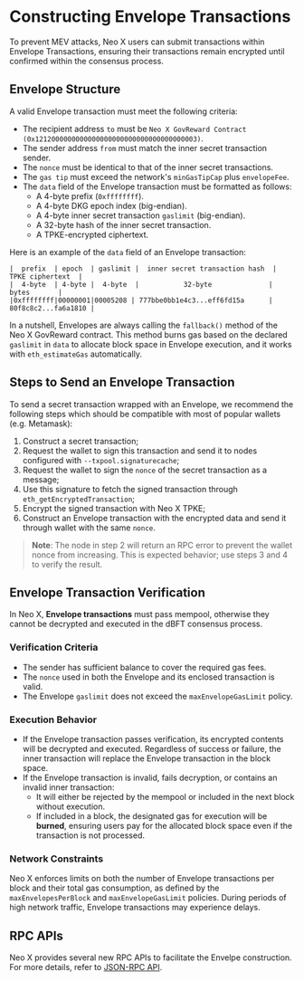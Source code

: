 # Constructing Envelope Transactions

To prevent MEV attacks, Neo X users can submit transactions within Envelope Transactions, ensuring their transactions remain encrypted until confirmed within the consensus process.

## Envelope Structure

A valid Envelope transaction must meet the following criteria:

* The recipient address `to` must be `Neo X GovReward Contract (0x1212000000000000000000000000000000000003)`.
* The sender address `from` must match the inner secret transaction sender.
* The `nonce` must be identical to that of the inner secret transactions.
* The `gas tip` must exceed the network's `minGasTipCap` plus `envelopeFee`.
* The `data` field of the Envelope transaction must be formatted as follows:
  * A 4-byte prefix (`0xffffffff`).
  * A 4-byte DKG epoch index (big-endian).
  * A 4-byte inner secret transaction `gaslimit` (big-endian).
  * A 32-byte hash of the inner secret transaction.
  * A TPKE-encrypted ciphertext.

Here is an example of the `data` field of an Envelope transaction:

```
|  prefix  | epoch  | gaslimit |  inner secret transaction hash  |  TPKE ciphertext  |
|  4-byte  | 4-byte |  4-byte  |           32-byte              |       bytes       |
|0xffffffff|00000001|00005208 | 777bbe0bb1e4c3...eff6fd15a      | 80f8c8c2...fa6a1810 |
```

In a nutshell, Envelopes are always calling the `fallback()` method of the Neo X GovReward contract. This method burns gas based on the declared `gaslimit` in `data` to allocate block space in Envelope execution, and it works with `eth_estimateGas` automatically.

## Steps to Send an Envelope Transaction

To send a secret transaction wrapped with an Envelope, we recommend the following steps which should be compatible with most of popular wallets (e.g. Metamask):

1. Construct a secret transaction;
2. Request the wallet to sign this transaction and send it to nodes configured with `--txpool.signaturecache`;
3. Request the wallet to sign the `nonce` of the secret transaction as a message;
4. Use this signature to fetch the signed transaction through `eth_getEncryptedTransaction`;
5. Encrypt the signed transaction with Neo X TPKE;
6. Construct an Envelope transaction with the encrypted data and send it through wallet with the same `nonce`.

> **Note**: The node in step 2 will return an RPC error to prevent the wallet nonce from increasing. This is expected behavior; use steps 3 and 4 to verify the result.

## **Envelope Transaction Verification**

In Neo X, **Envelope transactions** must pass mempool, otherwise they cannot be decrypted and executed in the dBFT consensus process.

### **Verification Criteria**

* The sender has sufficient balance to cover the required gas fees.
* The `nonce` used in both the Envelope and its enclosed transaction is valid.
* The Envelope `gaslimit`  does not exceed the `maxEnvelopeGasLimit` policy.

### **Execution Behavior**

* If the Envelope transaction passes verification, its encrypted contents will be decrypted and executed. Regardless of success or failure, the inner transaction will replace the Envelope transaction in the block space.
* If the Envelope transaction is invalid, fails decryption, or contains an invalid inner transaction:
  * It will either be rejected by the mempool or included in the next block without execution.
  * If included in a block, the designated gas for execution will be **burned**, ensuring users pay for the allocated block space even if the transaction is not processed.

### **Network Constraints**

Neo X enforces limits on both the number of Envelope transactions per block and their total gas consumption, as defined by the `maxEnvelopesPerBlock` and `maxEnvelopeGasLimit` policies. During periods of high network traffic, Envelope transactions may experience delays.

## RPC APIs

Neo X provides several new RPC APIs to facilitate the Envelpe construction. For more details, refer to [JSON-RPC API](../../development/json-rpc-api.md).
